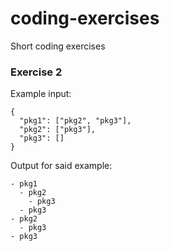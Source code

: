 # coding-exercises
Short coding exercises 

### Exercise 2

Example input:
```
{
  "pkg1": ["pkg2", "pkg3"],
  "pkg2": ["pkg3"],
  "pkg3": []
}
```
Output for said example:
```
- pkg1
  - pkg2
    - pkg3
  - pkg3
- pkg2
  - pkg3
- pkg3
```
